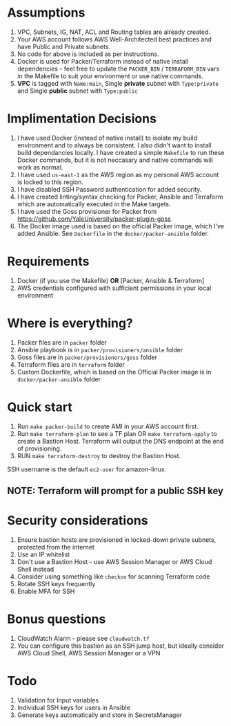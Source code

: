 # Assumptions

1. VPC, Subnets, IG, NAT, ACL and Routing tables are already created.
2. Your AWS account follows AWS Well-Architected best practices and have Public and Private subnets.
3. No code for above is included as per instructions.
4. Docker is used for Packer/Terraform instead of native install dependencies - feel free to update the `PACKER_BIN` / `TERRAFORM_BIN` vars in the Makefile to suit your environment or use native commands.
5. **VPC** is tagged with `Name:main`, Single **private** subnet with `Type:private` and Single **public** subnet with `Type:public`

# Implimentation Decisions

1. I have used Docker (instead of native install) to isolate my build environment and to always be consistent. I also didn't want to install build dependancies locally. I have created a simple `Makefile` to run these Docker commands, but it is not neccasary and native commands will work as normal.
2. I have used `us-east-1` as the AWS region as my personal AWS account is locked to this region.
3. I have disabled SSH Password authentication for added security.
4. I have created linting/syntax checking for Packer, Ansible and Terraform which are automatically executed in the Make targets.
5. I have used the Goss provisioner for Packer from https://github.com/YaleUniversity/packer-plugin-goss
6. The Docker image used is based on the official Packer image, which I've added Ansible. See `Dockerfile` in the `docker/packer-ansible` folder.

# Requirements

1. Docker (if you use the Makefile) **OR** [Packer, Ansible & Terraform]
2. AWS credentials configured with sufficient permissions in your local environment

# Where is everything?

1. Packer files are in `packer` folder
2. Ansible playbook is in `packer/provisioners/ansible` folder
3. Goss files are in `packer/provisioners/goss` folder
4. Terraform files are in `terraform` folder
5. Custom Dockerfile, which is based on the Official Packer image is in `docker/packer-ansible` folder

# Quick start

1. Run `make packer-build` to create AMI in your AWS account first.
2. Run `make terraform-plan` to see a TF plan OR `make terraform-apply` to create a Bastion Host. Terraform will output the DNS endpoint at the end of provisioning.
3. RUN `make terraform-destroy` to destroy the Bastion Host.

SSH username is the default `ec2-user` for amazon-linux.

## NOTE: Terraform will prompt for a public SSH key

# Security considerations

1. Ensure bastion hosts are provisioned in locked-down private subnets, protected from the internet
2. Use an IP whitelist
3. Don't use a Bastion Host - use AWS Session Manager or AWS Cloud Shell instead
4. Consider using something like `checkov` for scanning Terraform code
5. Rotate SSH keys frequently
6. Enable MFA for SSH

# Bonus questions
1. CloudWatch Alarm - please see `cloudwatch.tf`
2. You can configure this bastion as an SSH jump host, but ideally consider AWS Cloud Shell, AWS Session Manager or a VPN

# Todo
1. Validation for Input variables
2. Individual SSH keys for users in Ansible
3. Generate keys automatically and store in SecretsManager
